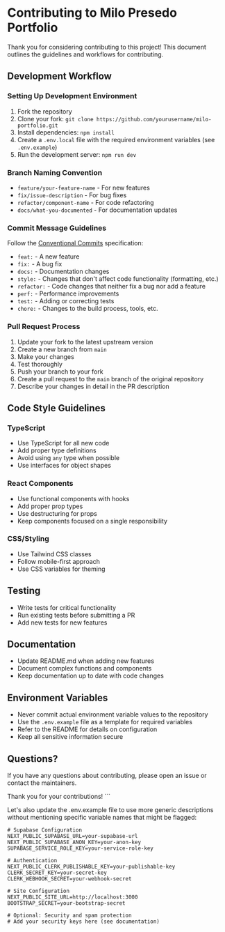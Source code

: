 # Contributing to Milo Presedo Portfolio

Thank you for considering contributing to this project! This document outlines the guidelines and workflows for contributing.

## Development Workflow

### Setting Up Development Environment

1. Fork the repository
2. Clone your fork: `git clone https://github.com/yourusername/milo-portfolio.git`
3. Install dependencies: `npm install`
4. Create a `.env.local` file with the required environment variables (see `.env.example`)
5. Run the development server: `npm run dev`

### Branch Naming Convention

- `feature/your-feature-name` - For new features
- `fix/issue-description` - For bug fixes
- `refactor/component-name` - For code refactoring
- `docs/what-you-documented` - For documentation updates

### Commit Message Guidelines

Follow the [Conventional Commits](https://www.conventionalcommits.org/) specification:

- `feat:` - A new feature
- `fix:` - A bug fix
- `docs:` - Documentation changes
- `style:` - Changes that don't affect code functionality (formatting, etc.)
- `refactor:` - Code changes that neither fix a bug nor add a feature
- `perf:` - Performance improvements
- `test:` - Adding or correcting tests
- `chore:` - Changes to the build process, tools, etc.

### Pull Request Process

1. Update your fork to the latest upstream version
2. Create a new branch from `main`
3. Make your changes
4. Test thoroughly
5. Push your branch to your fork
6. Create a pull request to the `main` branch of the original repository
7. Describe your changes in detail in the PR description

## Code Style Guidelines

### TypeScript

- Use TypeScript for all new code
- Add proper type definitions
- Avoid using `any` type when possible
- Use interfaces for object shapes

### React Components

- Use functional components with hooks
- Add proper prop types
- Use destructuring for props
- Keep components focused on a single responsibility

### CSS/Styling

- Use Tailwind CSS classes
- Follow mobile-first approach
- Use CSS variables for theming

## Testing

- Write tests for critical functionality
- Run existing tests before submitting a PR
- Add new tests for new features

## Documentation

- Update README.md when adding new features
- Document complex functions and components
- Keep documentation up to date with code changes

## Environment Variables

- Never commit actual environment variable values to the repository
- Use the `.env.example` file as a template for required variables
- Refer to the README for details on configuration
- Keep all sensitive information secure

## Questions?

If you have any questions about contributing, please open an issue or contact the maintainers.

Thank you for your contributions!
\`\`\`

Let's also update the .env.example file to use more generic descriptions without mentioning specific variable names that might be flagged:

```plaintext file=".env.example"
# Supabase Configuration
NEXT_PUBLIC_SUPABASE_URL=your-supabase-url
NEXT_PUBLIC_SUPABASE_ANON_KEY=your-anon-key
SUPABASE_SERVICE_ROLE_KEY=your-service-role-key

# Authentication
NEXT_PUBLIC_CLERK_PUBLISHABLE_KEY=your-publishable-key
CLERK_SECRET_KEY=your-secret-key
CLERK_WEBHOOK_SECRET=your-webhook-secret

# Site Configuration
NEXT_PUBLIC_SITE_URL=http://localhost:3000
BOOTSTRAP_SECRET=your-bootstrap-secret

# Optional: Security and spam protection
# Add your security keys here (see documentation)
